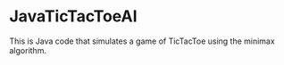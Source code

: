 # JavaTicTacToeAI
This is Java code that simulates a game of TicTacToe using the minimax algorithm.
